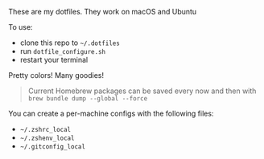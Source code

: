 These are my dotfiles. They work on macOS and Ubuntu

To use:
- clone this repo to `~/.dotfiles`
- run `dotfile_configure.sh`
- restart your terminal

Pretty colors! Many goodies!

> Current Homebrew packages can be saved every now and then with `brew bundle dump --global --force`

You can create a per-machine configs with the following files: 
- `~/.zshrc_local`
- `~/.zshenv_local`
- `~/.gitconfig_local`

